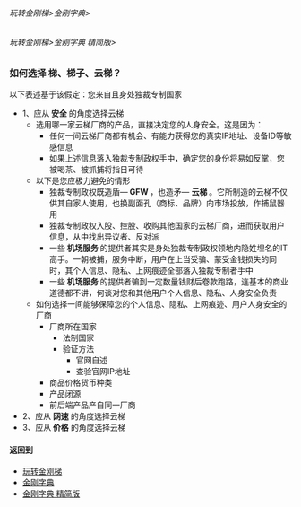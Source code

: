 ###### 玩转金刚梯>金刚字典>
###### 玩转金刚梯>金刚字典 精简版>

### 如何选择 梯、梯子、云梯？
以下表述基于该假定：您来自且身处独裁专制国家
- 1、应从<Strong> 安全 </Strong>的角度选择云梯
  - 选用哪一家云梯厂商的产品，直接决定您的人身安全。这是因为：
    - 任何一间云梯厂商都有机会、有能力获得您的真实IP地址、设备ID等敏感信息
    - 如果上述信息落入独裁专制政权手中，确定您的身份将易如反掌，您被喝茶、被抓捕将指日可待
  - 以下是您应极力避免的情形
      - 独裁专制政权既造盾—<Strong> GFW </Strong>，也造矛— <Strong> 云梯 </Strong>。它所制造的云梯不仅供其自家人使用，也换副面孔（商标、品牌）向市场投放，作捕鼠器用
      - 独裁专制政权入股、控股、收购其他国家的云梯厂商，进而获取用户信息，从中找出异议者、反对派
      - 一些<Strong> 机场服务 </Strong>的提供者其实是身处独裁专制政权领地内隐姓埋名的IT高手。一朝被捕，服务中断，用户在上当受骗、蒙受金钱损失的同时，其个人信息、隐私、上网痕迹全部落入独裁专制者手中
      - 一些<Strong> 机场服务 </Strong>的提供者骗到一定数量钱财后卷款跑路，连基本的商业道德都不讲，何谈对您和其他用户个人信息、隐私、人身安全负责
  - 如何选择一间能够保障您的个人信息、隐私、上网痕迹、用户人身安全的厂商
    - 厂商所在国家
      - 法制国家
      - 验证方法
        - 官网自述
        - 查验官网IP地址
    - 商品价格货币种类
    - 产品闭源
    - 前后端产品产自同一厂商
- 2、应从<Strong> 网速</Strong> 的角度选择云梯
- 3、应从<Strong> 价格</Strong> 的角度选择云梯
#### 返回到
- [玩转金刚梯](https://github.com/a2zitpro/web/blob/master/LadderFree/A.md)
- [金刚字典](https://github.com/a2zitpro/web/blob/master/LadderFree/kkDictionary/KKDictionary.md)
- [金刚字典 精简版](https://github.com/a2zitpro/web/blob/master/LadderFree/kkDictionary/KKDictionaryShortVersion.md)

